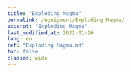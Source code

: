 ```yaml
---
title: "Exploding Magma"
permalink: /equipment/Exploding Magma/
excerpt: "Exploding Magma"
last_modified_at: 2021-01-26
lang: en
ref: "Exploding Magma.md"
toc: false
classes: wide
---
```


